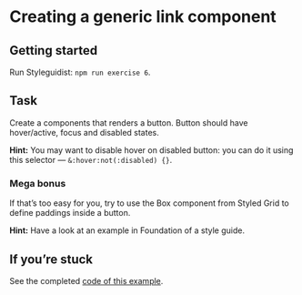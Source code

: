 # Creating a generic link component

## Getting started

Run Styleguidist: `npm run exercise 6`.

## Task

Create a components that renders a button. Button should have hover/active, focus and disabled states.

**Hint:** You may want to disable hover on disabled button: you can do it using this selector — `&:hover:not(:disabled) {}`.

### Mega bonus

If that’s too easy for you, try to use the Box component from Styled Grid to define paddings inside a button.

**Hint:** Have a look at an example in Foundation of a style guide.

## If you’re stuck

See the completed [code of this example](../../components/core/Button.js).
